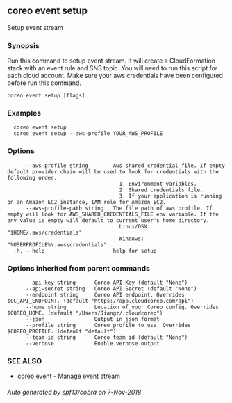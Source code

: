 ## coreo event setup

Setup event stream

### Synopsis

Run this command to setup event stream. It will create a CloudFormation stack with an event rule and SNS topic. You will need to run this script for each cloud account. Make sure your aws credentials have been configured before run this command.

```
coreo event setup [flags]
```

### Examples

```
  coreo event setup
  coreo event setup --aws-profile YOUR_AWS_PROFILE
```

### Options

```
      --aws-profile string        Aws shared credential file. If empty default provider chain will be used to look for credentials with the following order.
                                    1. Environment variables.
                                    2. Shared credentials file.
                                    3. If your application is running on an Amazon EC2 instance, IAM role for Amazon EC2.
      --aws-profile-path string   The file path of aws profile. If empty will look for AWS_SHARED_CREDENTIALS_FILE env variable. If the env value is empty will default to current user's home directory.
                                    Linux/OSX: "$HOME/.aws/credentials"
                                    Windows:   "%USERPROFILE%\.aws\credentials"
  -h, --help                      help for setup
```

### Options inherited from parent commands

```
      --api-key string      Coreo API Key (default "None")
      --api-secret string   Coreo API Secret (default "None")
      --endpoint string     Coreo API endpoint. Overrides $CC_API_ENDPOINT. (default "https://app.cloudcoreo.com/api")
      --home string         Location of your Coreo config. Overrides $COREO_HOME. (default "/Users/Jiangz/.cloudcoreo")
      --json                Output in json format
      --profile string      Coreo profile to use. Overrides $COREO_PROFILE. (default "default")
      --team-id string      Coreo team id (default "None")
      --verbose             Enable verbose output
```

### SEE ALSO

* [coreo event](coreo_event.md)	 - Manage event stream

###### Auto generated by spf13/cobra on 7-Nov-2018
